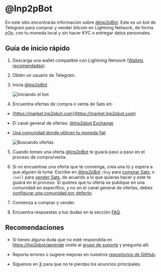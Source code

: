 # @lnp2pBot

En este sitio encontrarás información sobre [@lnp2pBot](https://t.me/lnp2pbot). Este es un bot de Telegram para comprar y vender bitcoin en Lightning Network, de forma p2p, con tu moneda local y sin hacer KYC o entregar datos personales.

## Guía de inicio rápido

1. Descarga una wallet compatible con Lightning Network ([Wallets recomendadas](./recommended-wallets.md)).
2. Obtén un usuario de Telegram. 
3. Inicia [@lnp2pBot](https://t.me/lnp2pbot).

    ![Iniciando el bot](./assets/images/bot-start.gif)

4. Encuentra ofertas de compra o venta de Sats en:
- [https://market.lnp2pbot.com](https://market.lnp2pbot.com)
- El canal general de ofertas: [@lnp2pbot Exchange](https://t.me/p2plightning)
- [Una comunidad donde utilicen tu moneda fíat](./where-i-can-find-offers-for-my-local-currency.md)

    ![Buscando ofertas](./assets/images/scan-channel.gif)
    
5. Cuando tomes una oferta [@lnp2pBot](https://t.me/lnp2pbot) te guiará paso a paso en el proceso de compra/venta.
6. Si no encuentras una oferta que te convenga, crea una tú y espera a que alguien la tome.
Escribe en [@lnp2pBot](https://t.me/lnp2pbot) `/buy` para [comprar Sats](./how-do-i-create-a-buy-order.md), o `/sell` para [vender Sats](./how-do-i-create-a-sell-order.md), de acuerdo a lo que quieras hacer y este te guiará en el proceso. Si quieres que tu oferta se publique en una comunidad en específico, y no en el canal general de ofertas, debes [configurar una comunidad por defecto](./How-do-i-buy-in-a-community.md).

5. Comienza a comprar y vender. 
6. Encuentra respuestas a tus dudas en la sección [FAQ](./faq.md).

## Recomendaciones 
- Si tienes alguna duda que no esté respondida en [https://lnp2pbot/aprende](https://lnp2pbot.com/aprende/) únete al [grupo de soporte](https://t.me/lnp2pbotHelp) y pregunta allí.

- Reporta errores o sugiere mejoras en nuestros [repositorios de GitHub](https://github.com/lnp2pbot).

- Síguenos en [X](https://x.com/lnp2pBot) para que no te pierdas los anuncios principales.

